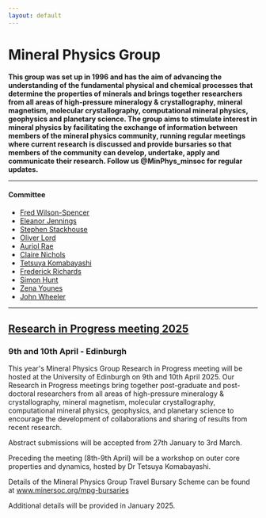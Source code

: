 ```yaml
---
layout: default
---
```


# Mineral Physics Group

**This group was set up in 1996 and has the aim of advancing the understanding of the fundamental physical and chemical processes that determine the properties of minerals and brings together researchers from all areas of high-pressure mineralogy & crystallography, mineral magnetism, molecular crystallography, computational mineral physics, geophysics and planetary science. The group aims to stimulate interest in mineral physics by facilitating the exchange of information between members of the mineral physics community, running regular meetings where current research is discussed and provide bursaries so that members of the community can develop, undertake, apply and communicate their research. Follow us @MinPhys_minsoc  for regular updates.**

* * *

#### Committee

*   <a href="https://fwilson93.github.io/Portfolio/">Fred Wilson-Spencer</a>
*   <a href="https://www.bbk.ac.uk/our-staff/profile/9170279/eleanor-jennings">Eleanor Jennings</a>
*   <a href="https://environment.leeds.ac.uk/see/staff/1551/dr-stephen-stackhouse">Stephen Stackhouse</a>
*   <a href="https://seis.bristol.ac.uk/~glotl/index.html">Oliver Lord</a>
*   <a href="https://www.research.ed.ac.uk/en/persons/auriol-rae">Auriol Rae</a>
*   <a href="https://www.earth.ox.ac.uk/people/claire-nichols/">Claire Nichols</a>
*   <a href="https://www.research.ed.ac.uk/en/persons/tetsuya-komabayashi">Tetsuya Komabayashi</a>
*   <a href="https://profiles.imperial.ac.uk/f.richards19">Frederick Richards</a>
*   <a href="https://research.manchester.ac.uk/en/persons/simon.hunt">Simon Hunt</a>
*   <a href="https://www.csec.ed.ac.uk/members/miss-zena-younes">Zena Younes</a>
*   <a href="https://pcwww.liv.ac.uk/johnwh/Website2022/main.html">John Wheeler</a>

* * *

## [Research in Progress meeting 2025](./pre-release/RiP_2025.html)
### 9th and 10th April - Edinburgh
This year's Mineral Physics Group Research in Progress meeting will be hosted at the University of Edinburgh on 9th and 10th April 2025. 
Our Research in Progress meetings bring together post-graduate and post-doctoral researchers from all areas of high-pressure mineralogy & crystallography, mineral magnetism, molecular crystallography, computational mineral physics, geophysics, and planetary science to encourage the development of collaborations and sharing of results from recent research.

Abstract submissions will be accepted from 27th January to 3rd March. 

Preceding the meeting (8th-9th April) will be a workshop on outer core properties and dynamics, hosted by Dr Tetsuya Komabayashi. 

Details of the Mineral Physics Group Travel Bursary Scheme can be found at <a href="https://www.minersoc.org/mpg-bursaries.html">  www.minersoc.org/mpg-bursaries</a>

Additional details will be provided in January 2025.
